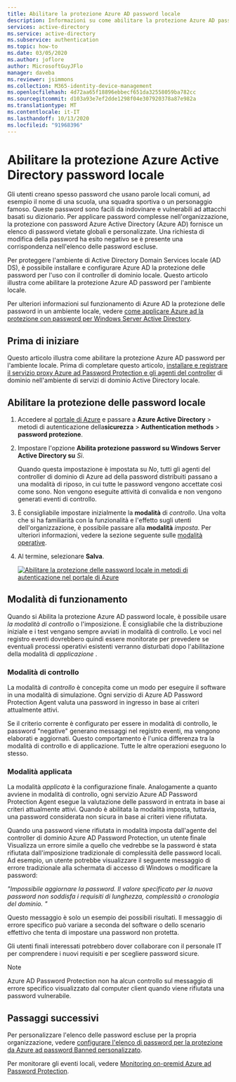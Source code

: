```yaml
---
title: Abilitare la protezione Azure AD password locale
description: Informazioni su come abilitare la protezione Azure AD password per un ambiente Active Directory Domain Services locale
services: active-directory
ms.service: active-directory
ms.subservice: authentication
ms.topic: how-to
ms.date: 03/05/2020
ms.author: joflore
author: MicrosoftGuyJFlo
manager: daveba
ms.reviewer: jsimmons
ms.collection: M365-identity-device-management
ms.openlocfilehash: 4d72aa65f18896ebbecf651da32558059ba782cc
ms.sourcegitcommit: d103a93e7ef2dde1298f04e307920378a87e982a
ms.translationtype: MT
ms.contentlocale: it-IT
ms.lasthandoff: 10/13/2020
ms.locfileid: "91968396"
---
```

# <a name="enable-on-premises-azure-active-directory-password-protection"></a>Abilitare la protezione Azure Active Directory password locale

Gli utenti creano spesso password che usano parole locali comuni, ad esempio il nome di una scuola, una squadra sportiva o un personaggio famoso. Queste password sono facili da indovinare e vulnerabili ad attacchi basati su dizionario. Per applicare password complesse nell'organizzazione, la protezione con password Azure Active Directory (Azure AD) fornisce un elenco di password vietate globali e personalizzate. Una richiesta di modifica della password ha esito negativo se è presente una corrispondenza nell'elenco delle password escluse.

Per proteggere l'ambiente di Active Directory Domain Services locale (AD DS), è possibile installare e configurare Azure AD la protezione delle password per l'uso con il controller di dominio locale. Questo articolo illustra come abilitare la protezione Azure AD password per l'ambiente locale.

Per ulteriori informazioni sul funzionamento di Azure AD la protezione delle password in un ambiente locale, vedere [come applicare Azure ad la protezione con password per Windows Server Active Directory](concept-password-ban-bad-on-premises.md).

## <a name="before-you-begin"></a>Prima di iniziare

Questo articolo illustra come abilitare la protezione Azure AD password per l'ambiente locale. Prima di completare questo articolo, [installare e registrare il servizio proxy Azure ad Password Protection e gli agenti del controller](howto-password-ban-bad-on-premises-deploy.md) di dominio nell'ambiente di servizi di dominio Active Directory locale.

## <a name="enable-on-premises-password-protection"></a>Abilitare la protezione delle password locale

1. Accedere al [portale di Azure](https://portal.azure.com) e passare a **Azure Active Directory**  >  metodi di autenticazione della**sicurezza**  >  **Authentication methods**  >  **password protezione**.
1. Impostare l'opzione **Abilita protezione password su Windows Server Active Directory su** *Sì*.

    Quando questa impostazione è impostata su *No*, tutti gli agenti del controller di dominio di Azure ad della password distribuiti passano a una modalità di riposo, in cui tutte le password vengono accettate così come sono. Non vengono eseguite attività di convalida e non vengono generati eventi di controllo.

1. È consigliabile impostare inizialmente la **modalità** di *controllo*. Una volta che si ha familiarità con la funzionalità e l'effetto sugli utenti dell'organizzazione, è possibile passare alla **modalità** *imposta*. Per ulteriori informazioni, vedere la sezione seguente sulle [modalità operative](#modes-of-operation).
1. Al termine, selezionare **Salva**.

    [![Abilitare la protezione delle password locale in metodi di autenticazione nel portale di Azure](media/howto-password-ban-bad-on-premises-operations/enable-configure-custom-banned-passwords-cropped.png)](media/howto-password-ban-bad-on-premises-operations/enable-configure-custom-banned-passwords.png#lightbox)

## <a name="modes-of-operation"></a>Modalità di funzionamento

Quando si Abilita la protezione Azure AD password locale, è possibile usare *la modalità di* *controllo* o l'imposizione. È consigliabile che la distribuzione iniziale e i test vengano sempre avviati in modalità di controllo. Le voci nel registro eventi dovrebbero quindi essere monitorate per prevedere se eventuali processi operativi esistenti verranno disturbati dopo l'abilitazione della modalità di *applicazione* .

### <a name="audit-mode"></a>Modalità di controllo

La modalità di *controllo* è concepita come un modo per eseguire il software in una modalità di simulazione. Ogni servizio di Azure AD Password Protection Agent valuta una password in ingresso in base ai criteri attualmente attivi.

Se il criterio corrente è configurato per essere in modalità di controllo, le password "negative" generano messaggi nel registro eventi, ma vengono elaborati e aggiornati. Questo comportamento è l'unica differenza tra la modalità di controllo e di applicazione. Tutte le altre operazioni eseguono lo stesso.

### <a name="enforced-mode"></a>Modalità applicata

La modalità *applicata* è la configurazione finale. Analogamente a quanto avviene in modalità di controllo, ogni servizio Azure AD Password Protection Agent esegue la valutazione delle password in entrata in base ai criteri attualmente attivi. Quando è abilitata la modalità imposta, tuttavia, una password considerata non sicura in base ai criteri viene rifiutata.

Quando una password viene rifiutata in modalità imposta dall'agente del controller di dominio Azure AD Password Protection, un utente finale Visualizza un errore simile a quello che vedrebbe se la password è stata rifiutata dall'imposizione tradizionale di complessità delle password locali. Ad esempio, un utente potrebbe visualizzare il seguente messaggio di errore tradizionale alla schermata di accesso di Windows o modificare la password:

*"Impossibile aggiornare la password. Il valore specificato per la nuova password non soddisfa i requisiti di lunghezza, complessità o cronologia del dominio. "*

Questo messaggio è solo un esempio dei possibili risultati. Il messaggio di errore specifico può variare a seconda del software o dello scenario effettivo che tenta di impostare una password non protetta.

Gli utenti finali interessati potrebbero dover collaborare con il personale IT per comprendere i nuovi requisiti e per scegliere password sicure.

> [!NOTE]
> Azure AD Password Protection non ha alcun controllo sul messaggio di errore specifico visualizzato dal computer client quando viene rifiutata una password vulnerabile.

## <a name="next-steps"></a>Passaggi successivi

Per personalizzare l'elenco delle password escluse per la propria organizzazione, vedere [configurare l'elenco di password per la protezione da Azure ad password Banned personalizzato](tutorial-configure-custom-password-protection.md).

Per monitorare gli eventi locali, vedere [Monitoring on-premid Azure ad Password Protection](howto-password-ban-bad-on-premises-monitor.md).
